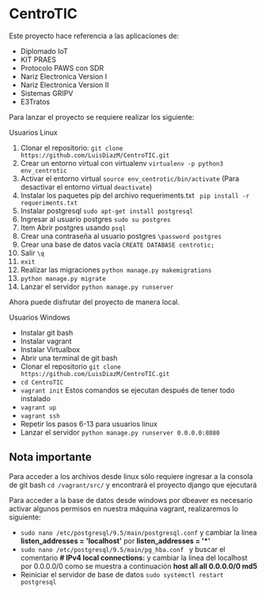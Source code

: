 # CentroTIC

Este proyecto hace referencia a las aplicaciones de:

* Diplomado IoT
* KIT PRAES
* Protocolo PAWS con SDR
* Nariz Electronica Version I
* Nariz Electronica Version II
* Sistemas GRIPV
* E3Tratos

Para lanzar el proyecto se requiere realizar los siguiente:

Usuarios Linux

1) Clonar el repositorio: `` git clone https://github.com/LuisDiazM/CentroTIC.git ``
2) Crear un entorno virtual con virtualenv `` virtualenv -p python3 env_centrotic ``
3) Activar el entorno virtual `` source env_centrotic/bin/activate ``
(Para desactivar el entorno virtual ``deactivate``)
4) Instalar los paquetes pip del archivo requeriments.txt `` pip install -r requeriments.txt``
5) Instalar postgresql ``sudo apt-get install postgresql``
6) Ingresar al usuario postgres ``sudo su postgres``
7) Item Abrir postgres usando ``psql``
8) Crear una contraseña al usuario postgres `` \password postgres ``
9) Crear una base de datos vacía ``CREATE DATABASE centrotic;``
10) Salir ``\q``
11) ``exit``
12) Realizar las migraciones ``python manage.py makemigrations`` 
13) ``python manage.py migrate``
14) Lanzar el servidor ``python manage.py runserver``

Ahora puede disfrutar del proyecto de manera local.

Usuarios Windows
* Instalar git bash
* Instalar vagrant
* Instalar Virtualbox
* Abrir una terminal de git bash
* Clonar el repositorio `` git clone https://github.com/LuisDiazM/CentroTIC.git ``
* ``cd CentroTIC``
* ``vagrant init``
Estos comandos se ejecutan después de tener todo instalado
* ``vagrant up``
* ``vagrant ssh`` 
* Repetir los pasos 6-13 para usuarios linux
* Lanzar el servidor ``python manage.py runserver 0.0.0.0:8080`` 

## Nota importante
Para acceder a los archivos desde linux sólo requiere ingresar a la consola de git bash ``cd /vagrant/src/`` y encontrará el proyecto django que ejecutará

Para acceder a la base de datos desde windows por dbeaver es necesario activar algunos permisos en nuestra máquina vagrant, realizaremos lo siguiente:

* ``sudo nano /etc/postgresql/9.5/main/postgresql.conf`` y cambiar la linea **listen_addresses = 'localhost'** por **listen_addresses = '*'** 
* ``sudo nano /etc/postgresql/9.5/main/pg_hba.conf ``	y buscar el comentario **# IPv4 local connections:** y cambiar la linea del localhost por 0.0.0.0/0 como se muestra a continuación **host all all 0.0.0.0/0 md5**
* Reiniciar el servidor de base de datos ``sudo systemctl restart postgresql``